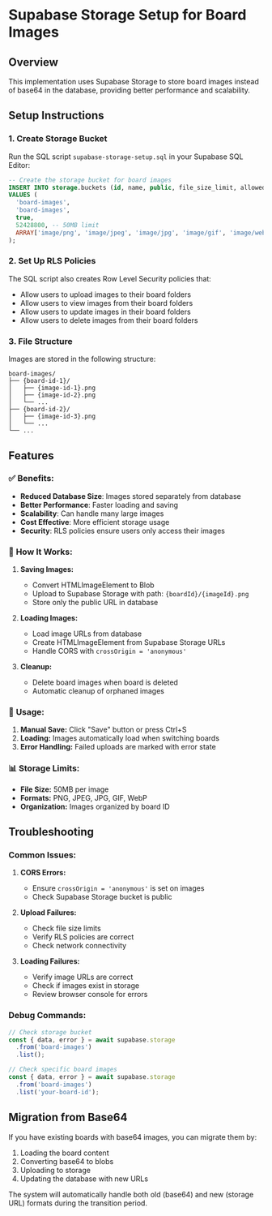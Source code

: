 # Supabase Storage Setup for Board Images

## Overview
This implementation uses Supabase Storage to store board images instead of base64 in the database, providing better performance and scalability.

## Setup Instructions

### 1. Create Storage Bucket
Run the SQL script `supabase-storage-setup.sql` in your Supabase SQL Editor:

```sql
-- Create the storage bucket for board images
INSERT INTO storage.buckets (id, name, public, file_size_limit, allowed_mime_types)
VALUES (
  'board-images',
  'board-images',
  true,
  52428800, -- 50MB limit
  ARRAY['image/png', 'image/jpeg', 'image/jpg', 'image/gif', 'image/webp']
);
```

### 2. Set Up RLS Policies
The SQL script also creates Row Level Security policies that:
- Allow users to upload images to their board folders
- Allow users to view images from their board folders
- Allow users to update images in their board folders
- Allow users to delete images from their board folders

### 3. File Structure
Images are stored in the following structure:
```
board-images/
├── {board-id-1}/
│   ├── {image-id-1}.png
│   ├── {image-id-2}.png
│   └── ...
├── {board-id-2}/
│   ├── {image-id-3}.png
│   └── ...
└── ...
```

## Features

### ✅ **Benefits:**
- **Reduced Database Size**: Images stored separately from database
- **Better Performance**: Faster loading and saving
- **Scalability**: Can handle many large images
- **Cost Effective**: More efficient storage usage
- **Security**: RLS policies ensure users only access their images

### 🔧 **How It Works:**

1. **Saving Images:**
   - Convert HTMLImageElement to Blob
   - Upload to Supabase Storage with path: `{boardId}/{imageId}.png`
   - Store only the public URL in database

2. **Loading Images:**
   - Load image URLs from database
   - Create HTMLImageElement from Supabase Storage URLs
   - Handle CORS with `crossOrigin = 'anonymous'`

3. **Cleanup:**
   - Delete board images when board is deleted
   - Automatic cleanup of orphaned images

### 🎯 **Usage:**

1. **Manual Save:** Click "Save" button or press Ctrl+S
2. **Loading:** Images automatically load when switching boards
3. **Error Handling:** Failed uploads are marked with error state

### 📊 **Storage Limits:**
- **File Size:** 50MB per image
- **Formats:** PNG, JPEG, JPG, GIF, WebP
- **Organization:** Images organized by board ID

## Troubleshooting

### Common Issues:

1. **CORS Errors:**
   - Ensure `crossOrigin = 'anonymous'` is set on images
   - Check Supabase Storage bucket is public

2. **Upload Failures:**
   - Check file size limits
   - Verify RLS policies are correct
   - Check network connectivity

3. **Loading Failures:**
   - Verify image URLs are correct
   - Check if images exist in storage
   - Review browser console for errors

### Debug Commands:
```javascript
// Check storage bucket
const { data, error } = await supabase.storage
  .from('board-images')
  .list();

// Check specific board images
const { data, error } = await supabase.storage
  .from('board-images')
  .list('your-board-id');
```

## Migration from Base64

If you have existing boards with base64 images, you can migrate them by:
1. Loading the board content
2. Converting base64 to blobs
3. Uploading to storage
4. Updating the database with new URLs

The system will automatically handle both old (base64) and new (storage URL) formats during the transition period. 